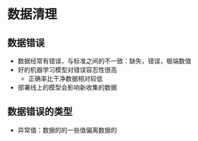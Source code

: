 # 数据清理

## 数据错误

+ 数据经常有错误，与标准之间的不一致：缺失，错误，极端数值
+ 好的机器学习模型对错误容忍性很高
  + 正确率比干净数据相对较低
+ 部署线上的模型会影响新收集的数据

## 数据错误的类型

+ 异常值：数据的的一些值偏离数据的